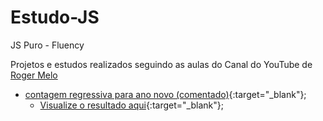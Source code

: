 # Estudo-JS
JS Puro - Fluency

Projetos e estudos realizados seguindo as aulas do Canal do YouTube de [Roger Melo](https://www.youtube.com/c/RogerMelo/featured)

- [contagem regressiva para ano novo (comentado)](https://github.com/gustavogianvecchio/01-JSFluency-ContadorRegressivo){:target="\_blank"};
  - [Visualize o resultado aqui](https://gustavogianvecchio.github.io/01-JSFluency-ContadorRegressivo/){:target="\_blank"};


